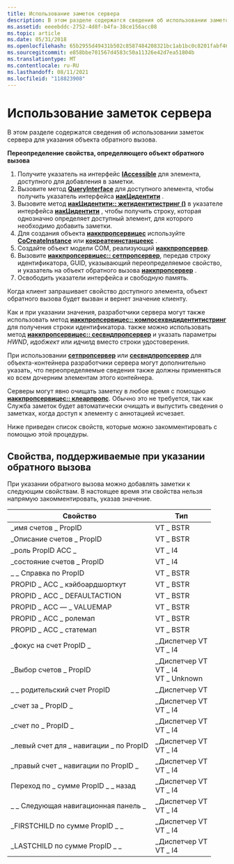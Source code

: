 ```yaml
---
title: Использование заметок сервера
description: В этом разделе содержатся сведения об использовании заметок сервера для указания объекта обратного вызова.
ms.assetid: eeeebddc-2752-4d8f-b4fa-38ce156acc08
ms.topic: article
ms.date: 05/31/2018
ms.openlocfilehash: 65b2955d49431b502c8587484208321bc1ab1bc0c8201fabf466b60b68f548a0
ms.sourcegitcommit: e858bbe701567d4583c50a11326e42d7ea51804b
ms.translationtype: MT
ms.contentlocale: ru-RU
ms.lasthandoff: 08/11/2021
ms.locfileid: "118823908"
---
```

# <a name="using-server-annotation"></a>Использование заметок сервера

В этом разделе содержатся сведения об использовании заметок сервера для указания объекта обратного вызова.

**Переопределение свойства, определяющего объект обратного вызова**

1.  Получите указатель на интерфейс [**IAccessible**](/windows/desktop/api/oleacc/nn-oleacc-iaccessible) для элемента, доступного для добавления в заметки.
2.  Вызовите метод [**QueryInterface**](/windows/desktop/api/unknwn/nf-unknwn-iunknown-queryinterface(q)) для доступного элемента, чтобы получить указатель интерфейса [**иакЦидентити**](/windows/desktop/api/oleacc/nn-oleacc-iaccidentity) .
3.  Вызовите метод [**иакЦидентити:: жетидентитистринг ()**](/windows/desktop/api/Oleacc/nf-oleacc-iaccidentity-getidentitystring) в указателе интерфейса [**иакЦидентити**](/windows/desktop/api/oleacc/nn-oleacc-iaccidentity) , чтобы получить строку, которая однозначно определяет доступный элемент, для которого необходимо добавить заметки.
4.  Для создания объекта [**иаккпропсервицес**](/windows/desktop/api/oleacc/nn-oleacc-iaccpropservices) используйте [**CoCreateInstance**](/windows/desktop/api/combaseapi/nf-combaseapi-cocreateinstance) или [**кокреатеинстанцеекс**](/windows/desktop/api/combaseapi/nf-combaseapi-cocreateinstanceex) .
5.  Создайте объект модели COM, реализующий [**иаккпропсервер**](/windows/desktop/api/oleacc/nn-oleacc-iaccpropserver).
6.  Вызовите [**иаккпропсервицес:: сетпропсервер**](/windows/desktop/api/Oleacc/nf-oleacc-iaccpropservices-setpropserver), передав строку идентификатора, GUID, указывающий переопределяемое свойство, и указатель на объект обратного вызова [**иаккпропсервер**](/windows/desktop/api/oleacc/nn-oleacc-iaccpropserver) .
7.  Освободить указатели интерфейса и свободную память.

Когда клиент запрашивает свойство доступного элемента, объект обратного вызова будет вызван и вернет значение клиенту.

Как и при указании значения, разработчики сервера могут также использовать метод [**иаккпропсервицес:: компосехвндидентитистринг**](/windows/desktop/api/Oleacc/nf-oleacc-iaccpropservices-composehwndidentitystring) для получения строки идентификатора. также можно использовать метод [**иаккпропсервицес:: сесвндпропсервер**](/windows/desktop/api/Oleacc/nf-oleacc-iaccpropservices-sethwndpropserver) и указать параметры *HWND*, *идобжект* или *идчилд* вместо строки удостоверения.

При использовании [**сетпропсервер**](/windows/desktop/api/Oleacc/nf-oleacc-iaccpropservices-setpropserver) или [**сесвндпропсервер**](/windows/desktop/api/Oleacc/nf-oleacc-iaccpropservices-sethwndpropserver) для объекта-контейнера разработчики сервера могут дополнительно указать, что переопределяемые сведения также должны применяться ко всем дочерним элементам этого контейнера.

Серверы могут явно очищать заметку в любое время с помощью [**иаккпропсервицес:: клеарпропс**](/windows/desktop/api/Oleacc/nf-oleacc-iaccpropservices-clearprops). Обычно это не требуется, так как Служба заметок будет автоматически очищать и выпустить сведения о заметках, когда доступ к элементу с аннотацией исчезает.

Ниже приведен список свойств, которые можно закомментировать с помощью этой процедуры.

## <a name="properties-supported-when-specifying-a-callback"></a>Свойства, поддерживаемые при указании обратного вызова

При указании обратного вызова можно добавлять заметки к следующим свойствам. В настоящее время эти свойства нельзя напрямую закомментировать, указав значение.



| Свойство                      | Тип                                                             |
|-------------------------------|------------------------------------------------------------------|
| \_имя счетов \_ PropID             | VT \_ BSTR                                                         |
| \_Описание счетов \_ PropID      | VT \_ BSTR                                                         |
| \_роль PropID ACC \_             | VT \_ I4                                                           |
| \_состояние счетов \_ PropID            | VT \_ I4                                                           |
| \_ \_ Справка по PropID             | VT \_ BSTR                                                         |
| PROPID \_ ACC \_ кэйбоардшорткут | VT \_ BSTR                                                         |
| PROPID \_ ACC \_ DEFAULTACTION    | VT \_ BSTR                                                         |
| PROPID \_ ACC — \_ VALUEMAP         | VT \_ BSTR                                                         |
| PROPID \_ ACC \_ ролемап          | VT \_ BSTR                                                         |
| PROPID \_ ACC \_ статемап         | VT \_ BSTR                                                         |
| \_фокус на счет PropID \_            | \_Диспетчер VT<br/> VT \_ I4<br/>                        |
| \_Выбор счетов \_ PropID        | \_Диспетчер VT<br/> VT \_ I4<br/> VT \_ Unknown<br/> |
| \_ \_ родительский счет PropID           | \_Диспетчер VT                                                     |
| \_счет за \_ PropID \_          | \_Диспетчер VT<br/> VT \_ I4<br/>                        |
| \_счет по \_ PropID \_        | \_Диспетчер VT<br/> VT \_ I4<br/>                        |
| \_левый счет для \_ навигации \_ по PropID        | \_Диспетчер VT<br/> VT \_ I4<br/>                        |
| \_правый счет \_ навигации по PropID \_       | \_Диспетчер VT<br/> VT \_ I4<br/>                        |
| Переход по \_ сумме PropID \_ \_ назад        | \_Диспетчер VT<br/> VT \_ I4<br/>                        |
| \_ \_ Следующая навигационная панель \_        | \_Диспетчер VT<br/> VT \_ I4<br/>                        |
| \_FIRSTCHILD по сумме PropID \_ \_  | \_Диспетчер VT<br/> VT \_ I4<br/>                        |
| \_LASTCHILD по сумме PropID \_ \_   | \_Диспетчер VT<br/> VT \_ I4<br/>                        |



 

 

